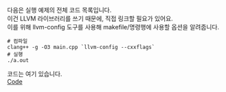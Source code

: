 다음은 실행 예제의 전체 코드 목록입니다.  
이건 LLVM 라이브러리를 쓰기 때문에, 직접 링크할 필요가 있어요.  
이를 위해 llvm-config 도구를 사용해 makefile/명령행에 사용할 옵션을 알려줍니다.

```
# 컴파일
clang++ -g -O3 main.cpp `llvm-config --cxxflags`
# 실행
./a.out
```

코드는 여기 있습니다.  
[Code](./main.cpp)
